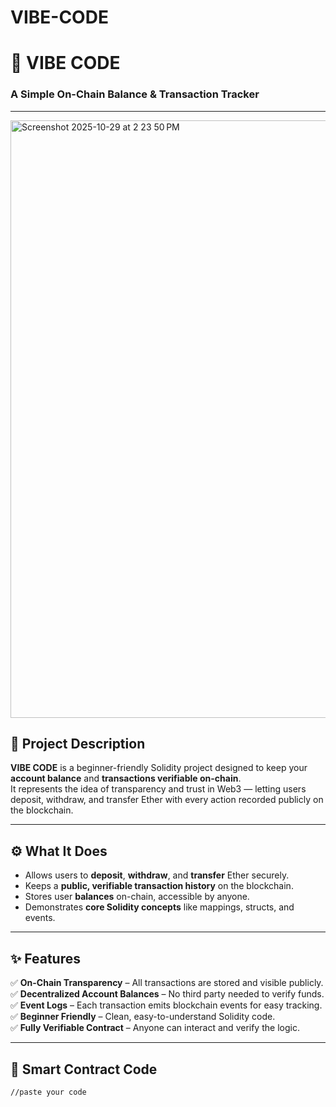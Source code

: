 # VIBE-CODE
# 💫 VIBE CODE  

### A Simple On-Chain Balance & Transaction Tracker  

---




<img width="1470" height="956" alt="Screenshot 2025-10-29 at 2 23 50 PM" src="https://github.com/user-attachments/assets/d6698ba8-6acd-412f-8162-b444a7cb8503" />






## 🧠 Project Description  

**VIBE CODE** is a beginner-friendly Solidity project designed to keep your **account balance** and **transactions verifiable on-chain**.  
It represents the idea of transparency and trust in Web3 — letting users deposit, withdraw, and transfer Ether with every action recorded publicly on the blockchain.  

---

## ⚙️ What It Does  

- Allows users to **deposit**, **withdraw**, and **transfer** Ether securely.  
- Keeps a **public, verifiable transaction history** on the blockchain.  
- Stores user **balances** on-chain, accessible by anyone.  
- Demonstrates **core Solidity concepts** like mappings, structs, and events.  

---

## ✨ Features  

✅ **On-Chain Transparency** – All transactions are stored and visible publicly.  
✅ **Decentralized Account Balances** – No third party needed to verify funds.  
✅ **Event Logs** – Each transaction emits blockchain events for easy tracking.  
✅ **Beginner Friendly** – Clean, easy-to-understand Solidity code.  
✅ **Fully Verifiable Contract** – Anyone can interact and verify the logic.  

---

## 🧩 Smart Contract Code  

```solidity
//paste your code
